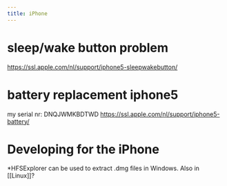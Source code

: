 ```yaml
---
title: iPhone
---
```


# sleep/wake button problem
https://ssl.apple.com/nl/support/iphone5-sleepwakebutton/

# battery replacement iphone5
my serial nr: DNQJWMKBDTWD
https://ssl.apple.com/nl/support/iphone5-battery/

#  Developing for the iPhone 
*HFSExplorer can be used to extract .dmg files in Windows. Also in [[Linux]]?

